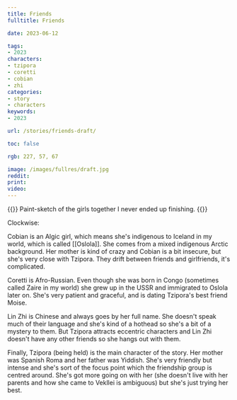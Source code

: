 ```yaml
---
title: Friends
fulltitle: Friends

date: 2023-06-12

tags:
- 2023
characters:
- tzipora
- coretti
- cobian
- zhi
categories:
- story
- characters
keywords:
- 2023

url: /stories/friends-draft/

toc: false

rgb: 227, 57, 67

image: /images/fullres/draft.jpg
reddit:
print:
video:
---
```

{{<note caption>}}
Paint-sketch of the girls together I never ended up finishing.
{{</note>}}

Clockwise:

Cobian is an Algic girl, which means she's indigenous to Iceland in my world, which is called [[Oslola]]. She comes from a mixed indigenous Arctic background. Her mother is kind of crazy and Cobian is a bit insecure, but she's very close with Tzipora. They drift between friends and girlfriends, it's complicated.

Coretti is Afro-Russian. Even though she was born in Congo (sometimes called Zaire in my world) she grew up in the USSR and immigrated to Oslola later on. She's very patient and graceful, and is dating Tzipora's best friend Moise.

Lin Zhi is Chinese and always goes by her full name. She doesn't speak much of their language and she's kind of a hothead so she's a bit of a mystery to them. But Tzipora attracts eccentric characters and Lin Zhi doesn't have any other friends so she hangs out with them.

Finally, Tzipora (being held) is the main character of the story. Her mother was Spanish Roma and her father was Yiddish. She's very friendly but intense and she's sort of the focus point which the friendship group is centred around. She's got more going on with her (she doesn't live with her parents and how she came to Vekllei is ambiguous) but she's just trying her best.
